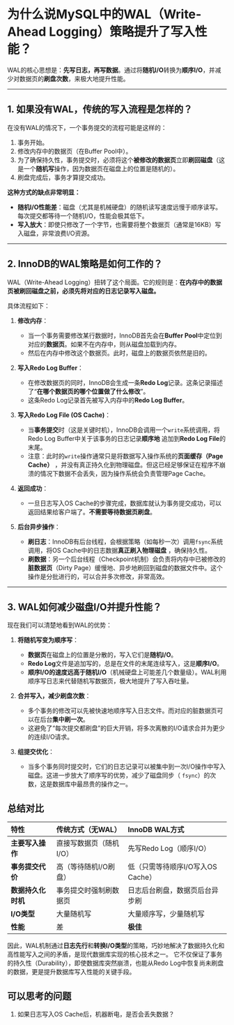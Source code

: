 # 为什么说MySQL中的WAL（Write-Ahead Logging）策略提升了写入性能？

WAL的核心思想是：**先写日志，再写数据**。通过将**随机I/O**转换为**顺序I/O**，并减少对数据页的**刷盘次数**，来极大地提升性能。

---

## 1. 如果没有WAL，传统的写入流程是怎样的？

在没有WAL的情况下，一个事务提交的流程可能是这样的：

1. 事务开始。
2. 修改内存中的数据页（在Buffer Pool中）。
3. 为了确保持久性，事务提交时，必须将这个**被修改的数据页**立即**刷回磁盘**（这是一个**随机写**操作，因为数据页在磁盘上的位置是随机的）。
4. 刷盘完成后，事务才算提交成功。

**这种方式的缺点非常明显：**

* **随机I/O性能差**：磁盘（尤其是机械硬盘）的随机读写速度远慢于顺序读写。每次提交都等待一个随机I/O，性能会极其低下。
* **写入放大**：即使只修改了一个字节，也需要将整个数据页（通常是16KB）写入磁盘，非常浪费I/O资源。

---

## 2. InnoDB的WAL策略是如何工作的？

WAL（Write-Ahead Logging）扭转了这个局面。它的规则是：**在内存中的数据页被刷回磁盘之前，必须先将对应的日志记录写入磁盘。**

具体流程如下：

1. **修改内存**：
    * 当一个事务需要修改某行数据时，InnoDB首先会在**Buffer Pool**中定位到对应的**数据页**。如果不在内存中，则从磁盘加载到内存。
    * 然后在内存中修改这个数据页。此时，磁盘上的数据页依然是旧的。

2. **写入Redo Log Buffer**：
    * 在修改数据页的同时，InnoDB会生成一条**Redo Log**记录。这条记录描述了“**在哪个数据页的哪个位置做了什么修改**”。
    * 这条Redo Log记录首先被写入内存中的**Redo Log Buffer**。

3. **写入Redo Log File (OS Cache)**：
    * 当**事务提交**时（这是关键时机），InnoDB会调用一个`write`系统调用，将Redo Log Buffer中关于该事务的日志记录**顺序地**
      追加到**Redo Log File**的末尾。
    * 注意：此时的`write`操作通常只是将数据写入操作系统的**页面缓存（Page Cache）**
      ，并没有真正持久化到物理磁盘。但这已经足够保证在程序不崩溃的情况下数据不会丢失，因为操作系统会负责管理Page Cache。

4. **返回成功**：
    * 一旦日志写入OS Cache的步骤完成，数据库就认为事务提交成功，可以返回结果给客户端了。**不需要等待数据页刷盘**。

5. **后台异步操作**：
    * **刷日志**：InnoDB有后台线程，会根据策略（如每秒一次）调用`fsync`系统调用，将OS Cache中的日志数据**真正刷入物理磁盘**
      ，确保持久性。
    * **刷数据**：另一个后台线程（Checkpoint机制）会负责将内存中已被修改的**脏数据页**（Dirty
      Page）缓慢地、异步地刷回到磁盘的数据文件中。这个操作是分批进行的，可以合并多次修改，非常高效。

---

## 3. WAL如何减少磁盘I/O并提升性能？

现在我们可以清楚地看到WAL的优势：

1. **将随机写变为顺序写**：
    * **数据页**在磁盘上的位置是分散的，写入它们是**随机I/O**。
    * **Redo Log**文件是追加写的，总是在文件的末尾连续写入，这是**顺序I/O**。
    * **顺序I/O的速度远高于随机I/O**（机械硬盘上可能差几个数量级）。WAL利用顺序写日志来代替随机写数据页，极大地提升了写入吞吐量。

2. **合并写入，减少刷盘次数**：
    * 多个事务的修改可以先被快速地顺序写入日志文件。而对应的脏数据页可以在后台**集中刷一次**。
    * 这避免了“每次提交都刷盘”的巨大开销，将多次离散的I/O请求合并为更少的连续I/O请求。

3. **组提交优化**：
    * 当多个事务同时提交时，它们的日志记录可以被集中到一次I/O操作中写入磁盘。这进一步放大了顺序写的优势，减少了磁盘同步（
      `fsync`）的次数，这是数据库中最昂贵的操作之一。

## 总结对比

| 特性          | 传统方式（无WAL）    | InnoDB WAL方式           |
|:------------|:--------------|:-----------------------|
| **主要写入操作**  | 直接写数据页（随机I/O） | 先写Redo Log（顺序I/O）      |
| **事务提交代价**  | 高（等待随机I/O刷盘）  | 低（只需等待顺序I/O写入OS Cache） |
| **数据持久化时机** | 事务提交时强制刷数据页   | 日志后台刷盘，数据页后台异步刷        |
| **I/O类型**   | 大量随机写         | 大量顺序写，少量随机写            |
| **性能**      | 差             | **极佳**                 |

因此，WAL机制通过**日志先行**和**转换I/O类型**的策略，巧妙地解决了数据持久化和高性能写入之间的矛盾，是现代数据库实现的核心技术之一。
它不仅保证了事务的持久性（Durability），即使数据库突然崩溃，也能从Redo Log中恢复尚未刷盘的数据，更是提升数据库写入性能的关键手段。

## 可以思考的问题

1. 如果日志写入OS Cache后，机器断电，是否会丢失数据？